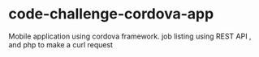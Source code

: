 # code-challenge-cordova-app
Mobile application using cordova framework. job listing using REST API , and php to make a curl request
